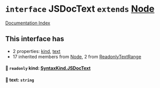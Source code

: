 # `interface` JSDocText `extends` [Node](../interface.Node/README.md)

[Documentation Index](../README.md)

## This interface has

- 2 properties:
[kind](#-readonly-kind-syntaxkindjsdoctext),
[text](#-text-string)
- 17 inherited members from [Node](../interface.Node/README.md), 2 from [ReadonlyTextRange](../interface.ReadonlyTextRange/README.md)


#### 📄 `readonly` kind: [SyntaxKind.JSDocText](../enum.SyntaxKind/README.md#jsdoctext--322)



#### 📄 text: `string`



